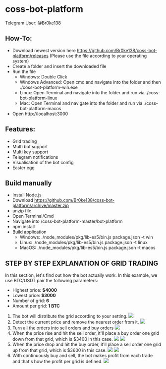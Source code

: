 # coss-bot-platform

Telegram User: @Br0ke138

## How-To:
- Download newest version here https://github.com/Br0ke138/coss-bot-platform/releases
  (Please use the file according to your operating system)
- Create a folder and insert the downloaded file
- Run the file 
  - Windows: Double Click
  - Windows Advanced: Open cmd and navigate into the folder and then ./coss-bot-platform-win.exe
  - Linux: Open Terminal and navigate into the folder and run via ./coss-bot-platform-linux
  - Mac: Open Terminal and navigate into the folder and run via ./coss-bot-platform-macos
- Open http://localhost:3000

## Features:
- Grid trading
- Multi bot support
- Multi key support
- Telegram notifications
- Visualisation of the bot config
- Easter egg

## Build manually
- Install Node.js
- Download https://github.com/Br0ke138/coss-bot-platform/archive/master.zip
- unzip file
- Open Terminal/Cmd
- Navigate into <path-to-the-bot-folder>/coss-bot-platform-master/bot-platform
- npm install
- Build application
  - Windows: ./node_modules/pkg/lib-es5/bin.js package.json -t win
  - Linux: ./node_modules/pkg/lib-es5/bin.js package.json -t linux
  - MacOS: ./node_modules/pkg/lib-es5/bin.js package.json -t macos

## STEP BY STEP EXPLANATION OF GRID TRADING 

In this section, let's find out how the bot actually work. In this example, we use BTC/USDT pair the following parameters:
* Highest price: **$4000**
* Lowest price: **$3000**
* Number of grid: **6**
* Amount per grid: **1 BTC**

1. The bot will distribute the grid according to your setting.
![](https://i.imgur.com/2Hx78IY.png)
2. Detect the current price and remove the nearest order from it.
![](https://i.imgur.com/pkUcxk8.png)
3. Turn all the orders into sell orders and buy orders
![](https://i.imgur.com/GdSYoF1.png)
4. When the price rise and hit the sell order, it'll place a buy order one grid down from that grid, which is $3400 in this case.
![](https://i.imgur.com/4OZr1Ox.png)
![](https://i.imgur.com/7Bn5Dk5.png)
5. When the price drop and hit the buy order, it'll place a sell order one grid up from that grid, which is $3600 in this case.
![](https://i.imgur.com/DL3qpb5.png)
![](https://i.imgur.com/1Y4wPnQ.png)
6. With continuously buy and sell, the bot makes profit from each trade and that's how the profit per grid is defined.
![](https://i.imgur.com/chvsPkL.png)
